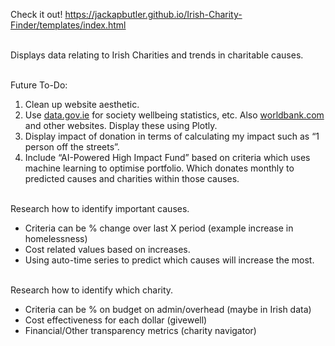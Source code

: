 Check it out!
https://jackapbutler.github.io/Irish-Charity-Finder/templates/index.html
<br/><br/> 

Displays data relating to Irish Charities and trends in charitable causes.
<br/><br/> 

Future To-Do:
1. Clean up website aesthetic.
2. Use [data.gov.ie](http://data.gov.ie/) for society wellbeing statistics, etc. Also [worldbank.com](http://worldbank.com/) and other websites. Display these using Plotly.
3. Display impact of donation in terms of calculating my impact such as “1 person off the streets”.
4. Include “AI-Powered High Impact Fund” based on criteria which uses machine learning to optimise portfolio. Which donates monthly to predicted causes and charities within those causes.
<br/><br/> 

Research how to identify important causes.
- Criteria can be % change over last X period (example increase in homelessness)
- Cost related values based on increases.
- Using auto-time series to predict which causes will increase the most.
<br/><br/> 

Research how to identify which charity. 
- Criteria can be % on budget on admin/overhead (maybe in Irish data)
- Cost effectiveness for each dollar (givewell)
- Financial/Other transparency metrics (charity navigator)
<br/><br/> 

